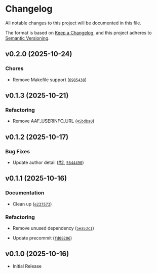 # Changelog

All notable changes to this project will be documented in this file.

The format is based on [Keep a Changelog](https://keepachangelog.com/en/1.0.0/),
and this project adheres to [Semantic Versioning](https://semver.org/spec/v2.0.0.html).

<!-- version list -->

## v0.2.0 (2025-10-24)

### Chores

- Remove Makefile support
  ([`6985438`](https://github.com/aus-plant-phenomics-network/invenio-oauthclient-aaf/commit/6985438b5026165810cbf4ff1f731b6b12376b51))


## v0.1.3 (2025-10-21)

### Refactoring

- Remove AAF_USERINFO_URL
  ([`45bdba0`](https://github.com/aus-plant-phenomics-network/invenio-oauthclient-aaf/commit/45bdba0fc16f4e26b71f20c1d70360c64178b50f))


## v0.1.2 (2025-10-17)

### Bug Fixes

- Update author detail
  ([#2](https://github.com/aus-plant-phenomics-network/invenio-oauthclient-aaf/pull/2),
  [`5644490`](https://github.com/aus-plant-phenomics-network/invenio-oauthclient-aaf/commit/56444903437b3d102abac353b1b41a1ffdbf9bd8))


## v0.1.1 (2025-10-16)

### Documentation

- Clean up
  ([`e237573`](https://github.com/aus-plant-phenomics-network/invenio-oauthclient-aaf/commit/e237573df1b40a4894de646ab404e6bc74a30368))

### Refactoring

- Remove unused dependency
  ([`5ea53c1`](https://github.com/aus-plant-phenomics-network/invenio-oauthclient-aaf/commit/5ea53c17bbce3838f0601f5470ce5dca45d6bdd0))

- Update precommit
  ([`fd08206`](https://github.com/aus-plant-phenomics-network/invenio-oauthclient-aaf/commit/fd08206cd956a1a108e64029cc562e90d9ddfce1))


## v0.1.0 (2025-10-16)

- Initial Release
